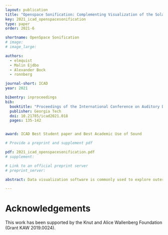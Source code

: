 ```yaml
---
layout: publication
title: "Openspace Sonification: Complementing Visualization of the Solar System with Sound"
key: 2021_icad_openspacesonification
type: paper
order: 2021-6

shortname: OpenSpace Sonification
# image: 
# image_large: 

authors:
  - elmquist
  - Malin Ejdbo
  - Alexander Bock
  - ronnberg

journal-short: ICAD
year: 2021

bibentry: inproceedings
bib:
  booktitle: "Proceedings of the International Conference on Auditory Display"
  publisher: Georgia Tech
  doi: 10.21785/icad2021.018
  pages: 135-142


award: ICAD Best Student paper and Best Academic Use of Sound

# Provide a preprint and supplement pdf

pdf: 2021_icad_openspacesonification.pdf
# supplement:

# Link to an official preprint server
# preprint_server: 

abstract: Data visualization software is commonly used to explore outer space in a planetarium environment, where the visuals of the software is typically accompanied with a narrator and supplementary background music. By letting sound take a bigger role in these kinds of presentations, a more informative and immersive experience can be achieved. The aim of the present study was to explore how sonification can be used as a complement to the visualization software OpenSpace to convey information about the Solar System, as well as increasing the perceived immersiveness for the audience in a planetarium environment. This was investigated by implementing a sonification that conveyed planetary properties, such as the size and orbital period of a planet, by mapping this data to sonification parameters. With a user-centered approach, the sonification was designed iteratively and evaluated in both an online and planetarium environment. The results of the evaluations show that the participants found the sonification informative and interesting, which suggest that sonification can be beneficially used as a complement to visualization in a planetarium environment.

---
```


# Acknowledgements

This work has been supported by the Knut and Alice Wallenberg Foundation (Grant KAW 2019.0024).

